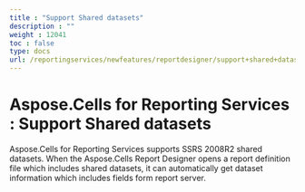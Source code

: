 ```yaml
---
title : "Support Shared datasets" 
description : "" 
weight : 12041 
toc : false
type: docs
url: /reportingservices/newfeatures/reportdesigner/support+shared+datasets/
---
```


# Aspose.Cells for Reporting Services : Support Shared datasets


Aspose.Cells for Reporting Services supports SSRS 2008R2 shared datasets. When the Aspose.Cells Report Designer opens a report definition file which includes shared datasets, it can automatically get dataset information which includes fields form report server.

